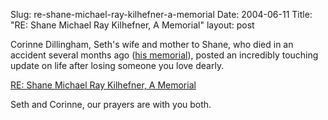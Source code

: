Slug: re-shane-michael-ray-kilhefner-a-memorial
Date: 2004-06-11
Title: "RE: Shane Michael Ray Kilhefner, A Memorial"
layout: post

Corinne Dillingham, Seth&#39;s wife and mother to Shane, who died in an accident several months ago (<a href="http://www.truerwords.net/3778">his memorial</a>), posted an incredibly touching update on life after losing someone you love dearly.

<a href="http://www.truerwords.net/3970">RE: Shane Michael Ray Kilhefner, A Memorial</a>

Seth and Corinne, our prayers are with you both.
